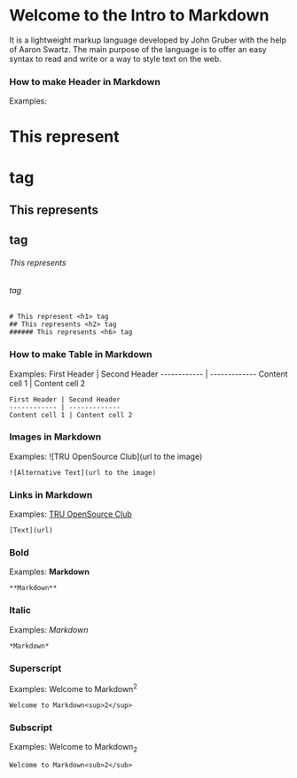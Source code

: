 # Welcome to the Intro to Markdown

It is a lightweight markup language developed by John Gruber with the help of Aaron Swartz. The main purpose of the language is to offer an easy syntax to read and write or a way to style text on the web.

### How to make Header in Markdown

Examples: 
# This represent <h1> tag
## This represents <h2> tag
###### This represents <h6> tag
```
# This represent <h1> tag
## This represents <h2> tag
###### This represents <h6> tag
```


### How to make Table in Markdown

Examples:
First Header | Second Header
------------ | -------------
Content cell 1 | Content cell 2
```
First Header | Second Header
------------ | -------------
Content cell 1 | Content cell 2

```
### Images in Markdown

Examples:
![TRU OpenSource Club](url to the image)
```
![Alternative Text](url to the image)
```

### Links in Markdown

Examples:
[TRU OpenSource Club](https://trusu.ca/club/open-source-club/)
```
[Text](url)
```

### Bold 

Examples:
**Markdown**
```
**Markdown**
```


### Italic

Examples:
*Markdown* 
```
*Markdown* 
```


### Superscript

Examples:
Welcome to Markdown<sup>2</sup>
```
Welcome to Markdown<sup>2</sup>
```

### Subscript
Examples:
Welcome to Markdown<sub>2</sub>
```
Welcome to Markdown<sub>2</sub>
```



